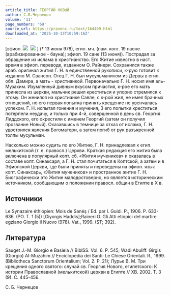 ```yaml
---
article_title: ГЕОРГИЙ НОВЫЙ
author: С.Б.Чернецов
volume: '11'
page_numbers: '69'
source_url: https://pravenc.ru/text/164409.html
downloaded_at: '2025-10-13T10:59:16Z'
---
```


[эфиоп. ![](https://pravenc.ru/char/26110/xdcxf20Rxdcxf2U/image.png)  ![](https://pravenc.ru/char/26110/xc21xf2U/image.png) ] († 13 июня 978), егип. мч. (пам. копт. 19 паоне (арабизированное - бауна); эфиоп. 19 сане (13 июня)). Пострадал за обращение из ислама в христианство. Его Житие известно в наст. время в эфиоп. переводе, изданном О. Райнери. Сохранился также араб. оригинал жития Г. Н. в единственной рукописи, к-рую готовит к изданию М. Свансон. Отец Г. Н. был мусульманином из Дервы в егип. обл. Дамира, а мать - христианкой. Первоначально Г. Н. носил имя аль-Музахим. Изумленный дивным вкусом причастия, к-рое его мать принесла из церкви, мальчик решил креститься и упорно стремился к этому. Он женился на христианке Савле, с к-рой жил, не имея брачных отношений, но его первая попытка принять крещение не увенчалась успехом. Г. Н. испытал гонения и мучения, 3 его попытки креститься потерпели неудачу, и только при 4-й, совершенной в день св. Георгия Лиддского, его окрестили с именем Георгий (затем он получил прозвание Новый). Оказавшись в темнице за отказ от ислама, Г. Н. удостоился явления Богоматери, а затем погиб от рук разъяренной толпы мусульман.

Насколько можно судить по его Житию, Г. Н. принадлежал к егип. мелькитской (т. е. правосл.) Церкви. Краткая редакция его жития была включена в популярный копт. сб. «Жития мучеников» и оказалась в составе копт. Синаксаря, а Г. Н. стал почитаться в Коптской, а затем и в Эфиопской Церкви, где были приняты и переведены на эфиоп. язык копт. Синаксарь, «Жития мучеников» и пространное житие Г. Н. Биографически это Житие малодостоверно, но является историческим источником, сообщающим о положении правосл. общин в Египте в Х в.

## Источники

Le Synazaire éthiopien: Mois de Sanéş / Ed. par I. Guidi. P., 1906. P. 633-636. (PO. T. 1 (5)) [Giyorgis Haddis];Raineri O. Gli Atti etiopici del martire egziano Giorgio il Nuovo (978). Vat., 1999. (ST; 392).

## Литература

Sauget J.-M. Giorgio e Basiela // BiblSS. Vol. 6. P. 545; Wadi Abuliff. Girgis (Giorgio) Al-Muzahim // Enciclopedia dei Santi: Le Chiese Orientali. R., 1999. (Bibliotheca Sanctorum Orientalium; Vol. 2. P. 21); Лурье В. М. Три крещения одного святого: случай св. Георгия Нового, египетского: К истории Православной (мелькитской) церкви в Египте // ХВ. 2002. T. 3 (9). C. 445-456.

С.  Б.  Чернецов
